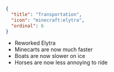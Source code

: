 ```json
{
  "title": "Transportation",
  "icon": "minecraft:elytra",
  "ordinal": 6
}
```

- Reworked Elytra
- Minecarts are now much faster
- Boats are now slower on ice
- Horses are now less annoying to ride
